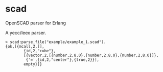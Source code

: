 # scad

OpenSCAD parser for Erlang

A yecc/leex parser.

    > scad:parse_file("example/example_1.scad").
	{ok,[{mcall,2,[],
            {id,2,"cube"},
            [{vector,2,[{number,2,8.0},{number,2,8.0},{number,2,8.0}]},
             {'=',{id,2,"center"},{true,2}}],
            empty}]}

